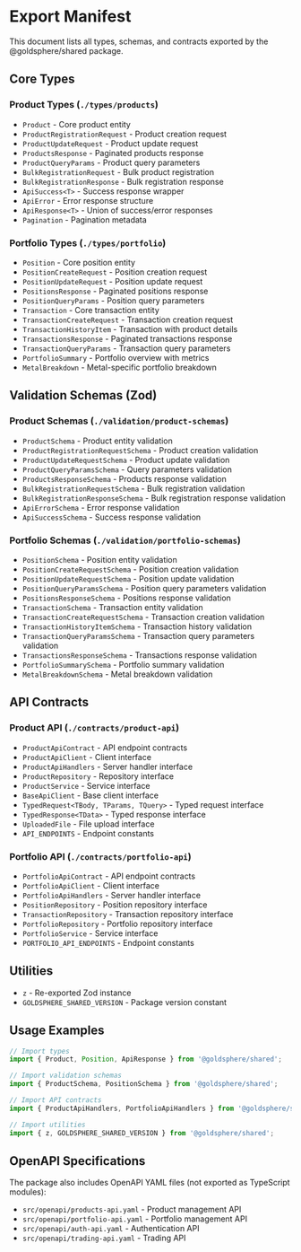 # Export Manifest

This document lists all types, schemas, and contracts exported by the @goldsphere/shared package.

## Core Types

### Product Types (`./types/products`)
- `Product` - Core product entity
- `ProductRegistrationRequest` - Product creation request
- `ProductUpdateRequest` - Product update request
- `ProductsResponse` - Paginated products response
- `ProductQueryParams` - Product query parameters
- `BulkRegistrationRequest` - Bulk product registration
- `BulkRegistrationResponse` - Bulk registration response
- `ApiSuccess<T>` - Success response wrapper
- `ApiError` - Error response structure
- `ApiResponse<T>` - Union of success/error responses
- `Pagination` - Pagination metadata

### Portfolio Types (`./types/portfolio`)
- `Position` - Core position entity
- `PositionCreateRequest` - Position creation request
- `PositionUpdateRequest` - Position update request
- `PositionsResponse` - Paginated positions response
- `PositionQueryParams` - Position query parameters
- `Transaction` - Core transaction entity
- `TransactionCreateRequest` - Transaction creation request
- `TransactionHistoryItem` - Transaction with product details
- `TransactionsResponse` - Paginated transactions response
- `TransactionQueryParams` - Transaction query parameters
- `PortfolioSummary` - Portfolio overview with metrics
- `MetalBreakdown` - Metal-specific portfolio breakdown

## Validation Schemas (Zod)

### Product Schemas (`./validation/product-schemas`)
- `ProductSchema` - Product entity validation
- `ProductRegistrationRequestSchema` - Product creation validation
- `ProductUpdateRequestSchema` - Product update validation
- `ProductQueryParamsSchema` - Query parameters validation
- `ProductsResponseSchema` - Products response validation
- `BulkRegistrationRequestSchema` - Bulk registration validation
- `BulkRegistrationResponseSchema` - Bulk registration response validation
- `ApiErrorSchema` - Error response validation
- `ApiSuccessSchema` - Success response validation

### Portfolio Schemas (`./validation/portfolio-schemas`)
- `PositionSchema` - Position entity validation
- `PositionCreateRequestSchema` - Position creation validation
- `PositionUpdateRequestSchema` - Position update validation
- `PositionQueryParamsSchema` - Position query parameters validation
- `PositionsResponseSchema` - Positions response validation
- `TransactionSchema` - Transaction entity validation
- `TransactionCreateRequestSchema` - Transaction creation validation
- `TransactionHistoryItemSchema` - Transaction history validation
- `TransactionQueryParamsSchema` - Transaction query parameters validation
- `TransactionsResponseSchema` - Transactions response validation
- `PortfolioSummarySchema` - Portfolio summary validation
- `MetalBreakdownSchema` - Metal breakdown validation

## API Contracts

### Product API (`./contracts/product-api`)
- `ProductApiContract` - API endpoint contracts
- `ProductApiClient` - Client interface
- `ProductApiHandlers` - Server handler interface
- `ProductRepository` - Repository interface
- `ProductService` - Service interface
- `BaseApiClient` - Base client interface
- `TypedRequest<TBody, TParams, TQuery>` - Typed request interface
- `TypedResponse<TData>` - Typed response interface
- `UploadedFile` - File upload interface
- `API_ENDPOINTS` - Endpoint constants

### Portfolio API (`./contracts/portfolio-api`)
- `PortfolioApiContract` - API endpoint contracts
- `PortfolioApiClient` - Client interface
- `PortfolioApiHandlers` - Server handler interface
- `PositionRepository` - Position repository interface
- `TransactionRepository` - Transaction repository interface
- `PortfolioRepository` - Portfolio repository interface
- `PortfolioService` - Service interface
- `PORTFOLIO_API_ENDPOINTS` - Endpoint constants

## Utilities

- `z` - Re-exported Zod instance
- `GOLDSPHERE_SHARED_VERSION` - Package version constant

## Usage Examples

```typescript
// Import types
import { Product, Position, ApiResponse } from '@goldsphere/shared';

// Import validation schemas
import { ProductSchema, PositionSchema } from '@goldsphere/shared';

// Import API contracts
import { ProductApiHandlers, PortfolioApiHandlers } from '@goldsphere/shared';

// Import utilities
import { z, GOLDSPHERE_SHARED_VERSION } from '@goldsphere/shared';
```

## OpenAPI Specifications

The package also includes OpenAPI YAML files (not exported as TypeScript modules):
- `src/openapi/products-api.yaml` - Product management API
- `src/openapi/portfolio-api.yaml` - Portfolio management API
- `src/openapi/auth-api.yaml` - Authentication API
- `src/openapi/trading-api.yaml` - Trading API
